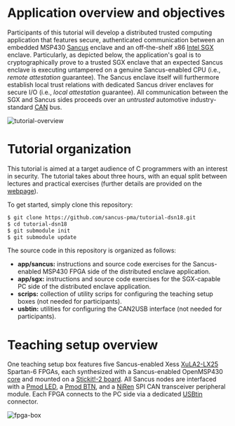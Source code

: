 # Application overview and objectives

Participants of this tutorial will develop a distributed trusted computing
application that features secure, authenticated communication between an embedded
MSP430 [Sancus](https://distrinet.cs.kuleuven.be/software/sancus) enclave and
an off-the-shelf x86 [Intel SGX](https://software.intel.com/en-us/sgx) enclave.
Particularly, as depicted below, the application's goal is to cryptographically
prove to a trusted SGX enclave that an expected Sancus enclave is executing
untampered on a genuine Sancus-enabled CPU (i.e., _remote attestation_
guarantee). The Sancus enclave itself will furthermore establish local trust
relations with dedicated Sancus driver enclaves for secure I/O (i.e., _local
attestation_ guarantee).  All communication between the SGX and Sancus sides
proceeds over an _untrusted_ automotive industry-standard
[CAN](https://en.wikipedia.org/wiki/CAN_bus) bus.

![tutorial-overview](https://distrinet.cs.kuleuven.be/software/sancus/images/dsn18-overview.png)

# Tutorial organization

This tutorial is aimed at a target audience of C programmers with an interest
in security. The tutorial takes about three hours, with an equal split between
lectures and practical exercises (further details are provided on the
[webpage](https://distrinet.cs.kuleuven.be/software/sancus/tutorial.php)).

To get started, simply clone this repository:

```bash
$ git clone https://github.com/sancus-pma/tutorial-dsn18.git
$ cd tutorial-dsn18
$ git submodule init
$ git submodule update
```

The source code in this repository is organized as follows:

- **app/sancus:** instructions and source code exercises for the Sancus-enabled
  MSP430 FPGA side of the distributed enclave application.
- **app/sgx:** instructions and source code exercises for the SGX-capable PC
  side of the distributed enclave application.
- **scrips:** collection of utility scrips for configuring the teaching setup
  boxes (not needed for participants).
- **usbtin:** utilities for configuring the CAN2USB interface (not needed for
  participants).

# Teaching setup overview

One teaching setup box features five Sancus-enabled Xess
[XuLA2-LX25](http://www.xess.com/shop/product/xula2-lx25/) Spartan-6 FPGAs,
each synthesized with a Sancus-enabled OpenMSP430
[core](https://github.com/sancus-pma/sancus-core) and mounted on a
[Stickit!-2 board](http://www.xess.com/shop/product/stickit-mb-4_0/).
All Sancus nodes are interfaced with a [Pmod
LED](https://store.digilentinc.com/pmod-led-four-high-brightness-leds/), a
[Pmod BTN](https://store.digilentinc.com/pmodbtn-4-user-pushbuttons/), and a
[NiRen](http://henrysbench.capnfatz.com/henrys-bench/arduino-projects-tips-and-more/arduino-can-bus-module-pin-outs-and-schematics/)
SPI CAN transceiver peripheral module. Each FPGA connects to the PC side
via a dedicated [USBtin](https://www.fischl.de/usbtin/) connector.

![fpga-box](https://distrinet.cs.kuleuven.be/software/sancus/images/dsn18-box.jpeg)
